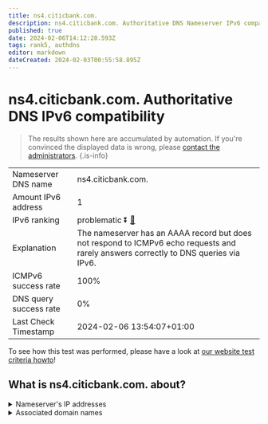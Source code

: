 ```yaml
---
title: ns4.citicbank.com.
description: ns4.citicbank.com. Authoritative DNS Nameserver IPv6 compatibility
published: true
date: 2024-02-06T14:12:28.593Z
tags: rank5, authdns
editor: markdown
dateCreated: 2024-02-03T00:55:58.895Z
---
```


# ns4.citicbank.com. Authoritative DNS IPv6 compatibility

> The results shown here are accumulated by automation. If you're convinced the displayed data is wrong, please [contact the administrators](/howto/chat). 
{.is-info}




|   |   |
| - | - |
| Nameserver DNS name | ns4.citicbank.com.
| Amount IPv6 address | 1
| IPv6 ranking | problematic :arrow_double_down: [🔗](/howto/ranking) |
| Explanation | The nameserver has an AAAA record but does not respond to ICMPv6 echo requests and rarely answers correctly to DNS queries via IPv6. |
| ICMPv6 success rate | 100%|
| DNS query success rate | 0% |
| Last Check Timestamp | 2024-02-06 13:54:07+01:00 |

To see how this test was performed, please have a look at [our website test criteria howto](/howto/testcriteria/authdns)!


## What is ns4.citicbank.com. about?




<details>
<summary>Nameserver's IP addresses</summary>

2409:8700:2413::3

</details>



<details>
<summary>Associated domain names</summary>

www.citicbank.com

</details>
